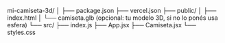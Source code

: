 mi-camiseta-3d/ │ ├── package.json ├── vercel.json ├── public/ │ ├── index.html │ └── camiseta.glb (opcional: tu modelo 3D, si no lo ponés usa esfera) └── src/ ├── index.js ├── App.jsx ├── Camiseta.jsx └── styles.css
